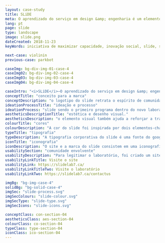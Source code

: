 ```yaml
---
layout: case-study
title: SLiDE
meta: O aprendizado do serviço em design &amp; engenharia é um elemento-chave da resposta da Faculdade Algonquin para um relatório de 2017, recodificando a iniciativa para maximizar a capacidade
lang: pt
page: slide
type: landscape
image: slide.png
dateCreated: 2018-11-23
keyWords: iniciativa de maximizar capacidade, inovação social, slide, service learning, trabalho aplicado, design, engenharia, tecnologia, midia e desenho, servicio comunitario, ottawa, Canada, algonquin college, alves, desenho

next-case: violinin
previous-case: parkbot

caseImg: bg-div-img-01-case-4
caseImg02: bg-div-img-02-case-4
caseImg03: bg-div-img-03-case-4
caseImg04: bg-div-img-04-case-4

caseIntro: "<i>SLiDE</i>–O aprendizado do serviço em design &amp; engenharia é um elemento-chave da resposta da Faculdade <i>Algonquin</i> para um relatório de 2017, recodificando a iniciativa para maximizar a capacidade das instituições de ensino avançado para construir o trabalho social de campo para as comunidades canadenses. SLiDE estina-se a aproveitar os talentos dos alunos das Escolas de Mídia e Design e Tecnologia Avançada, da Faculdade Algonquin, para oferecer suporte a organizações de base comunitária na área de tecnologia digital."
conceptTitle: "conceito para a marca"
conceptDescription: "o logotipo do slide retrata o espírito de comunidade que os clientes apreciam em uma agência social competente. Uma que reflita comunidade, parceria e movimento em direção à mudança e ao futuro."
ideationProcessTitle: "ideação e processo"
ideationProcess: "slide sendo o primeiro programa dentro do novo laboratório de inovação social da Faculdade Algonquin, a marca foi projetada para representar o fluxo e a transição do desenvolvimento dentro de nossa comunidade, com cores brilhantes e estrutura visual dos logos explorando o movimento e a transição através da mistura de cores."
aestheticsDescriptionTitle: "estética e desenho visual."
aestheticsDescription: "o elemento visual também ajuda a reforçar a transição progressiva que representa a inovação e a direção que a organização está tomando. Esse sinal transimite a sensação e o movimento dentro do logotipo implicam que a SLiDE ajudará a impulsionar os clientes para os destinos desejados e soluções precisas para solução de problemas."
colourTitle: "cores"
colourDescription: "A cor do slide foi inspirada por dois elementos-chave, a comunidade e os alunos que fazem slide. A cor vermelha, inspirada no sofá vermelho de Stanford, representa o laboratório de inovação social e todos os alunos envolvidos nesse movimento social, o amarelo representa a comunidade de Ottawa. O degradê entre as duas cores representa o movimento social e a mudança que está acontecendo por causa da colaboração e dos esforços do laboratório e dos alunos do SLiDE."
typeTitle: "tipografia"
typeDescription: "A tipografia corporativa do slide é uma fonte do google sourced chamada source sans. Esta fonte simboliza força; o peso da fonte ajuda a estabelecer presença e profissionalismo que é esperado de uma empresa social."
iconTitle: "iconografia"
iconDescription: "O site e a marca do slide consistem em uma iconografia personalizada simples. O uso de tons de cinza e contorno é para representar o estado atual da comunidade e as cores de destaque são para representar os setores que o aluno do slide e o laboratório de inovação social estão chegando para fornecer soluções."
usabilitySection: "comunidade envolvente"
usabilityDescription: "Para legitimar o laboratório, foi criado um site para ajudar a dar nome ao slide e criar um canal para os membros e empresas da comunidade visitarem e aprenderem mais sobre o aprendizado de serviços."
usabilityLinkTitle: Visite o site
usabilityLink: https://slidelab7.ca/
usabilityLinkTitleTwo: Visite o laboratório
usabilityLinkTwo: https://slidelab7.ca/contactus

imgBg: "bg-img-case-4"
solidBg: "bg-solid-case-4"
imgSec: "slide-process.svg"
imgSecColours: "slide-colour.svg"
imgSecType: "slide-type.svg"
imgSecIcons: "slide-icons.svg"

conceptClass: con-section-04
aestheticsClass: aes-section-04
colourClass: co-section-04
typeClass: type-section-04
iconClass: ico-section-04
---
```

